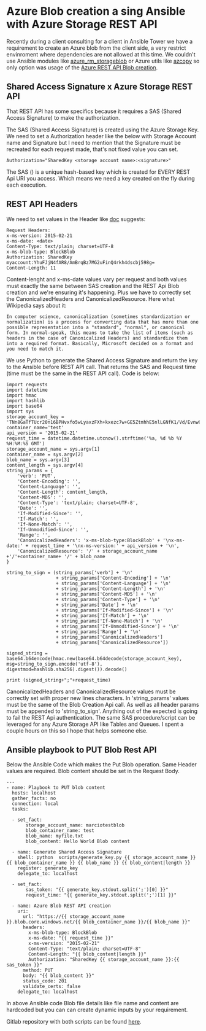 # Azure Blob creation a sing Ansible with Azure Storage REST API
Recently during a client consulting for a client in Ansible Tower we have a requirement to create an Azure blob from the client side, a very restrict envinroment where dependencies are not allowed at this time. We couldn't use Ansible modules like [azure_rm_storageblob](https://docs.ansible.com/ansible/latest/modules/azure_rm_storageblob_module.html) or Azure utils like [azcopy](https://docs.microsoft.com/en-us/azure/storage/common/storage-ref-azcopy-copy) so only option was usage of the [Azure REST API Blob creation](https://docs.microsoft.com/en-us/rest/api/storageservices/put-blob). 

## Shared Access Signature x Azure Storage REST API

That REST API has some specifics because it requires a SAS (Shared Access Signature) to make the authorization.

The SAS (Shared Access Signature) is created using the Azure Storage Key. We need to set a Authorization header like the below with Storage Account name and Signature but I need to mention that the Signature must be recreated for each request made, that's not fixed value you can set.   
```
Authorization="SharedKey <storage account name>:<signature>"  
```
The SAS (<signature>) is a unique hash-based key which is created for EVERY REST Api URI you access. Which means we need a key created on the fly during each execution. 

## REST API Headers

We need to set values in the Header like [doc](https://docs.microsoft.com/en-us/rest/api/storageservices/put-blob) suggests:
```
Request Headers:  
x-ms-version: 2015-02-21  
x-ms-date: <date>  
Content-Type: text/plain; charset=UTF-8  
x-ms-blob-type: BlockBlob  
Authorization: SharedKey myaccount:YhuFJjN4fAR8/AmBrqBz7MG2uFinQ4rkh4dscbj598g=  
Content-Length: 11 
```
Content-lenght and x-ms-date values vary per request and both values must exactly the same between SAS creation and the REST Api Blob creation and we're ensuring it's happening.
Plus we have to correctly set the CanonicalizedHeaders and CanonicalizedResource. Here what Wikipedia says about it:
```
In computer science, canonicalization (sometimes standardization or normalization) is a process for converting data that has more than one possible representation into a "standard", "normal", or canonical form. In normal-speak, this means to take the list of items (such as headers in the case of Canonicalized Headers) and standardize them into a required format. Basically, Microsoft decided on a format and you need to match it.
```
We use Python to generate the Shared Access Signature and return the key to the Ansible before REST API call. That returns the SAS and Request time (time must be the same in the REST API call). Code is below:
```
import requests
import datetime
import hmac
import hashlib
import base64
import sys
storage_account_key = 'TNn8GaTfTUcr20n16BPHvxfo5wLyaxzFXh+kxezc7w+GE5ZtmhhE5nlLGNfK1/Vd/Evnw8iErx/VTEh0It7KPQ=='
container_name='test'
api_version = '2015-02-21'
request_time = datetime.datetime.utcnow().strftime('%a, %d %b %Y %H:%M:%S GMT')
storage_account_name = sys.argv[1]
container_name = sys.argv[2]
blob_name = sys.argv[3]
content_length = sys.argv[4]
string_params = {
    'verb': 'PUT',
    'Content-Encoding': '',
    'Content-Language': '',
    'Content-Length': content_length,
    'Content-MD5': '',
    'Content-Type': 'text/plain; charset=UTF-8',
    'Date': '',
    'If-Modified-Since': '',
    'If-Match': '',
    'If-None-Match': '',
    'If-Unmodified-Since': '',
    'Range': '',
    'CanonicalizedHeaders': 'x-ms-blob-type:BlockBlob' + '\nx-ms-date:' + request_time + '\nx-ms-version:' + api_version + '\n',
    'CanonicalizedResource': '/' + storage_account_name +'/'+container_name+ '/' + blob_name
}

string_to_sign = (string_params['verb'] + '\n' 
                  + string_params['Content-Encoding'] + '\n'
                  + string_params['Content-Language'] + '\n'
                  + string_params['Content-Length'] + '\n'
                  + string_params['Content-MD5'] + '\n' 
                  + string_params['Content-Type'] + '\n' 
                  + string_params['Date'] + '\n' 
                  + string_params['If-Modified-Since'] + '\n'
                  + string_params['If-Match'] + '\n'
                  + string_params['If-None-Match'] + '\n'
                  + string_params['If-Unmodified-Since'] + '\n'
                  + string_params['Range'] + '\n'
                  + string_params['CanonicalizedHeaders']
                  + string_params['CanonicalizedResource'])

signed_string = base64.b64encode(hmac.new(base64.b64decode(storage_account_key), msg=string_to_sign.encode('utf-8'), digestmod=hashlib.sha256).digest()).decode()

print (signed_string+";"+request_time)
```
CanonicalizedHeaders and CanonicalizedResource values must be correctly set with proper new lines characters. In 'string_params' values must be the same of the Blob Creation Api call.  As well as all header params must be appended to 'string_to_sign'. Anything out of the expected is going to fail the REST Api authentication. 
The same SAS procedure/script can be leveraged for any Azure Storage API like Tables and Queues. I spent a couple hours on this so I hope that helps someone else.

## Ansible playbook to PUT Blob Rest API

Below the Ansible Code which makes the Put Blob operation. Same Header values are required. Blob content should be set in the Request Body.
```
---
- name: Playbook to PUT blob content
  hosts: localhost
  gather_facts: no
  connection: local
  tasks:

  - set_fact:
       storage_account_name: marciotestblob
       blob_container_name: test
       blob_name: myfile.txt
       blob_content: Hello World Blob content

  - name: Generate Shared Access Signature
    shell: python  scripts/generate_key.py {{ storage_account_name }} {{ blob_container_name }} {{ blob_name }} {{ blob_content|length }}
    register: generate_key
    delegate_to: localhost

  - set_fact:
       sas_token: "{{ generate_key.stdout.split(';')[0] }}"
       request_time: "{{ generate_key.stdout.split(';')[1] }}"

  - name: Azure Blob REST API creation
    uri: 
      url: "https://{{ storage_account_name }}.blob.core.windows.net/{{ blob_container_name }}/{{ blob_name }}"
      headers: 
        x-ms-blob-type: BlockBlob
        x-ms-date: "{{ request_time }}"
        x-ms-version: "2015-02-21"
        Content-Type: "text/plain; charset=UTF-8"
        Content-Length: "{{ blob_content|length }}"
        Authorization: "SharedKey {{ storage_account_name }}:{{ sas_token }}"
      method: PUT
      body: "{{ blob_content }}"
      status_code: 201
      validate_certs: false
    delegate_to: localhost
```
In above Ansible code Blob file details like file name and content are hardcoded but you can can create dynamic inputs by your requirement.

Gitlab repository with both scripts can be found [here](https://github.com/mvitor/azure/tree/master/ansible).

